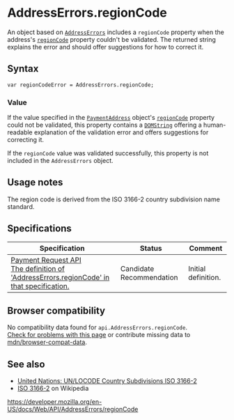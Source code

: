 # AddressErrors.regionCode

An object based on [`AddressErrors`](../addresserrors) includes a `regionCode` property when the address's [`regionCode`](../paymentaddress/regioncode) property couldn't be validated. The returned string explains the error and should offer suggestions for how to correct it.

## Syntax

    var regionCodeError = AddressErrors.regionCode;

### Value

If the value specified in the [`PaymentAddress`](../paymentaddress) object's [`regionCode`](../paymentaddress/regioncode) property could not be validated, this property contains a [`DOMString`](../domstring) offering a human-readable explanation of the validation error and offers suggestions for correcting it.

If the `regionCode` value was validated successfully, this property is not included in the `AddressErrors` object.

## Usage notes

The region code is derived from the ISO 3166-2 country subdivision name standard.

## Specifications

<table><thead><tr class="header"><th>Specification</th><th>Status</th><th>Comment</th></tr></thead><tbody><tr class="odd"><td><a href="https://w3c.github.io/payment-request/#dom-addresserrors-regioncode">Payment Request API<br />
<span class="small">The definition of 'AddressErrors.regionCode' in that specification.</span></a></td><td><span class="spec-cr">Candidate Recommendation</span></td><td>Initial definition.</td></tr></tbody></table>

## Browser compatibility

No compatibility data found for `api.AddressErrors.regionCode`.  
[Check for problems with this page](#on-github) or contribute missing data to [mdn/browser-compat-data](https://github.com/mdn/browser-compat-data).

## See also

- [United Nations: UN/LOCODE Country Subdivisions ISO 3166-2](https://www.unece.org/cefact/locode/subdivisions.html)
- [ISO 3166-2](https://en.wikipedia.org/wiki/ISO_3166-2) on Wikipedia

<a href="https://developer.mozilla.org/en-US/docs/Web/API/AddressErrors/regionCode" class="_attribution-link">https://developer.mozilla.org/en-US/docs/Web/API/AddressErrors/regionCode</a>
